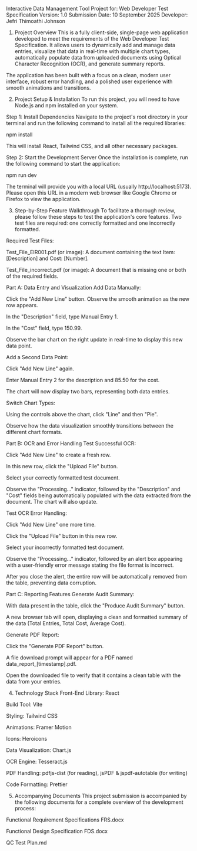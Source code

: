 Interactive Data Management Tool
Project for: Web Developer Test Specification
Version: 1.0 
Submission Date: 10 September 2025
Developer: Jefri Thimoathi Johnson

1. Project Overview
This is a fully client-side, single-page web application developed to meet the requirements of the Web Developer Test Specification. It allows users to dynamically add and manage data entries, visualize that data in real-time with multiple chart types, automatically populate data from uploaded documents using Optical Character Recognition (OCR), and generate summary reports.

The application has been built with a focus on a clean, modern user interface, robust error handling, and a polished user experience with smooth animations and transitions.

2. Project Setup & Installation
To run this project, you will need to have Node.js and npm installed on your system.

Step 1: Install Dependencies
Navigate to the project's root directory in your terminal and run the following command to install all the required libraries:

npm install

This will install React, Tailwind CSS, and all other necessary packages.

Step 2: Start the Development Server
Once the installation is complete, run the following command to start the application:

npm run dev

The terminal will provide you with a local URL (usually http://localhost:5173). Please open this URL in a modern web browser like Google Chrome or Firefox to view the application.

3. Step-by-Step Feature Walkthrough
To facilitate a thorough review, please follow these steps to test the application's core features. Two test files are required: one correctly formatted and one incorrectly formatted.

Required Test Files:

Test_File_EIR001.pdf (or image): A document containing the text Item: [Description] and Cost: [Number].

Test_File_incorrect.pdf (or image): A document that is missing one or both of the required fields.

Part A: Data Entry and Visualization
Add Data Manually:

Click the "Add New Line" button. Observe the smooth animation as the new row appears.

In the "Description" field, type Manual Entry 1.

In the "Cost" field, type 150.99.

Observe the bar chart on the right update in real-time to display this new data point.

Add a Second Data Point:

Click "Add New Line" again.

Enter Manual Entry 2 for the description and 85.50 for the cost.

The chart will now display two bars, representing both data entries.

Switch Chart Types:

Using the controls above the chart, click "Line" and then "Pie".

Observe how the data visualization smoothly transitions between the different chart formats.

Part B: OCR and Error Handling
Test Successful OCR:

Click "Add New Line" to create a fresh row.

In this new row, click the "Upload File" button.

Select your correctly formatted test document.

Observe the "Processing..." indicator, followed by the "Description" and "Cost" fields being automatically populated with the data extracted from the document. The chart will also update.

Test OCR Error Handling:

Click "Add New Line" one more time.

Click the "Upload File" button in this new row.

Select your incorrectly formatted test document.

Observe the "Processing..." indicator, followed by an alert box appearing with a user-friendly error message stating the file format is incorrect.

After you close the alert, the entire row will be automatically removed from the table, preventing data corruption.

Part C: Reporting Features
Generate Audit Summary:

With data present in the table, click the "Produce Audit Summary" button.

A new browser tab will open, displaying a clean and formatted summary of the data (Total Entries, Total Cost, Average Cost).

Generate PDF Report:

Click the "Generate PDF Report" button.

A file download prompt will appear for a PDF named data_report_[timestamp].pdf.

Open the downloaded file to verify that it contains a clean table with the data from your entries.

4. Technology Stack
Front-End Library: React

Build Tool: Vite

Styling: Tailwind CSS

Animations: Framer Motion

Icons: Heroicons

Data Visualization: Chart.js

OCR Engine: Tesseract.js

PDF Handling: pdfjs-dist (for reading), jsPDF & jspdf-autotable (for writing)

Code Formatting: Prettier

5. Accompanying Documents
This project submission is accompanied by the following documents for a complete overview of the development process:

Functional Requirement Specifications FRS.docx

Functional Design Specification FDS.docx

QC Test Plan.md
